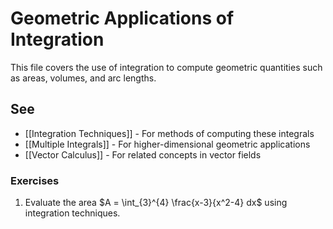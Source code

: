 ---
---

# Geometric Applications of Integration

This file covers the use of integration to compute geometric quantities such as areas, volumes, and arc lengths.

## See

- [[Integration Techniques]] - For methods of computing these integrals
- [[Multiple Integrals]] - For higher-dimensional geometric applications
- [[Vector Calculus]] - For related concepts in vector fields

### Exercises

1. Evaluate the area $A = \int_{3}^{4} \frac{x-3}{x^2-4} dx$ using integration techniques.
